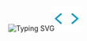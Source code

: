 
![Typing SVG](https://readme-typing-svg.demolab.com?font=Fira+Code&size=25&pause=1000&center=true&width=435&lines=Hi+Welcome;I'm+Melih;Junior+Computer+Engineer)<img src="https://github.com/melih-akman/melih-akman/blob/main/ico/label.webp" width="50px">
